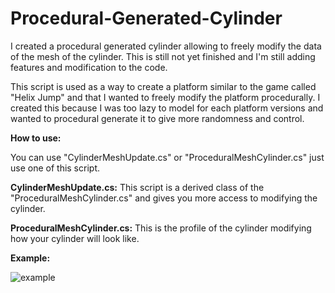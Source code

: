 # Procedural-Generated-Cylinder
I created a procedural generated cylinder allowing to freely modify the data of the mesh of the cylinder.
This is still not yet finished and I'm still adding features and modification to the code.

This script is used as a way to create a platform similar to the game called "Helix Jump" and that I wanted to freely modify the platform procedurally. I created this because 
I was too lazy to model for each platform versions and wanted to procedural generate it to give more randomness and control.

**How to use:**

You can use "CylinderMeshUpdate.cs" or "ProceduralMeshCylinder.cs" just use one of this script.

**CylinderMeshUpdate.cs:** This script is a derived class of the "ProceduralMeshCylinder.cs" and gives you more access to modifying the cylinder.

**ProceduralMeshCylinder.cs:** This is the profile of the cylinder modifying how your cylinder will look like.

**Example:**

![example](https://github.com/Seydus/Procedural-Generated-Cylinder/assets/36193712/26e7b5cc-040f-4d41-9256-d21f36c18596)
